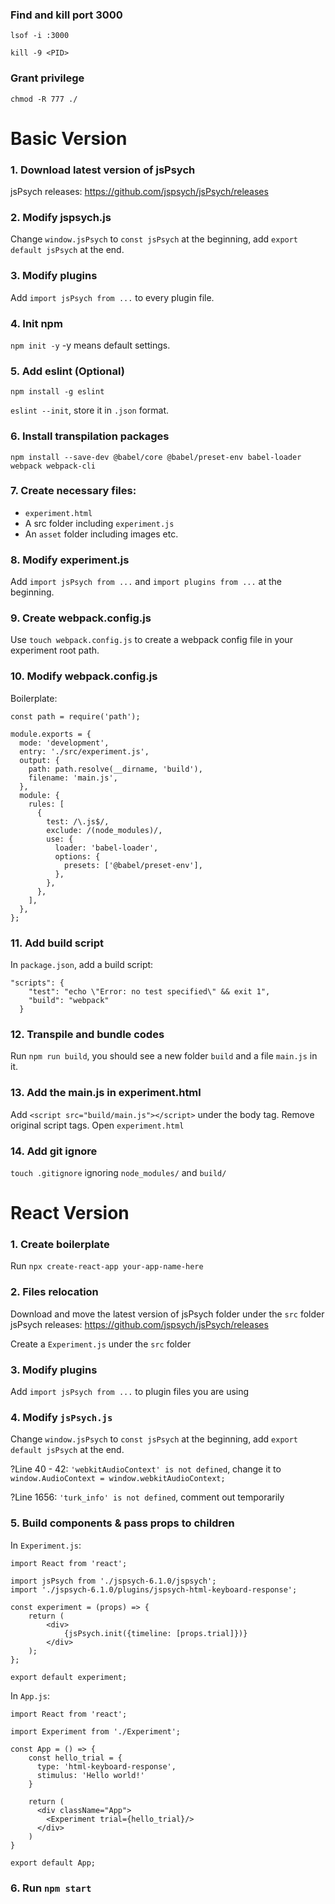### Find and kill port 3000
```lsof -i :3000```

```kill -9 <PID>```

### Grant privilege
```chmod -R 777 ./```

# Basic Version

### 1. Download latest version of jsPsych
jsPsych releases: https://github.com/jspsych/jsPsych/releases


### 2. Modify jspsych.js
Change `window.jsPsych` to `const jsPsych` at the beginning, add `export default jsPsych` at the end.


### 3. Modify plugins
Add `import jsPsych from ...` to every plugin file.


### 4. Init npm
`npm init -y` -y means default settings.


### 5. Add eslint (Optional)
`npm install -g eslint`

`eslint --init`, store it in `.json` format.


### 6. Install transpilation packages
`npm install --save-dev @babel/core @babel/preset-env babel-loader webpack webpack-cli`


### 7. Create necessary files:
* `experiment.html`
* A src folder including `experiment.js`
* An `asset` folder including images etc.


### 8. Modify experiment.js
Add `import jsPsych from ...` and `import plugins from ...` at the beginning.


### 9. Create webpack.config.js
Use `touch webpack.config.js` to create a webpack config file in your experiment root path.


### 10. Modify webpack.config.js
Boilerplate:
```
const path = require('path');

module.exports = {
  mode: 'development',
  entry: './src/experiment.js',
  output: {
    path: path.resolve(__dirname, 'build'),
    filename: 'main.js',
  },
  module: {
    rules: [
      {
        test: /\.js$/,
        exclude: /(node_modules)/,
        use: {
          loader: 'babel-loader',
          options: {
            presets: ['@babel/preset-env'],
          },
        },
      },
    ],
  },
};
```


### 11. Add build script
In `package.json`, add a build script:
```
"scripts": {
    "test": "echo \"Error: no test specified\" && exit 1",
    "build": "webpack"
  }
 ```
 
 
 ### 12. Transpile and bundle codes
 Run `npm run build`, you should see a new folder `build` and a file `main.js` in it.
 
 
 ### 13. Add the main.js in experiment.html
 Add `<script src="build/main.js"></script>` under the body tag. Remove original script tags.
 Open `experiment.html`
 
 ### 14. Add git ignore
 `touch .gitignore` ignoring `node_modules/` and `build/`
 
 # React Version
 
 ### 1. Create boilerplate
 Run `npx create-react-app your-app-name-here`
 
 ### 2. Files relocation
 Download and move the latest version of jsPsych folder under the `src` folder
 jsPsych releases: https://github.com/jspsych/jsPsych/releases
 
 Create a `Experiment.js` under the `src` folder

### 3. Modify plugins
Add `import jsPsych from ...` to plugin files you are using

### 4. Modify `jsPsych.js`
Change `window.jsPsych` to `const jsPsych` at the beginning, add `export default jsPsych` at the end.

?Line 40 - 42: `'webkitAudioContext' is not defined`, change it to `window.AudioContext = window.webkitAudioContext;`

?Line 1656: `'turk_info' is not defined`, comment out temporarily

### 5. Build components & pass props to children
In `Experiment.js`:

```
import React from 'react';

import jsPsych from './jspsych-6.1.0/jspsych';
import './jspsych-6.1.0/plugins/jspsych-html-keyboard-response';

const experiment = (props) => {
    return (
        <div>
            {jsPsych.init({timeline: [props.trial]})}
        </div>
    );
};

export default experiment;
```

In `App.js`:

```
import React from 'react';

import Experiment from './Experiment';

const App = () => {
    const hello_trial = {
      type: 'html-keyboard-response',
      stimulus: 'Hello world!'
    }

    return (
      <div className="App">
        <Experiment trial={hello_trial}/>
      </div>
    )
}

export default App;
```

### 6. Run `npm start`
